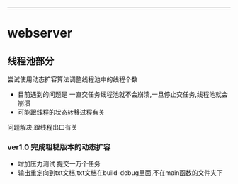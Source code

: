 ---
# webserver
## 线程池部分
尝试使用动态扩容算法调整线程池中的线程个数

* 目前遇到的问题是 一直交任务线程池就不会崩溃,一旦停止交任务,线程池就会崩溃
* 可能跟线程的状态转移过程有关

问题解决,跟线程出口有关

### ver1.0 完成粗糙版本的动态扩容
* 增加压力测试 提交一万个任务
* 输出重定向到txt文档,txt文档在build-debug里面,不在main函数的文件夹下

